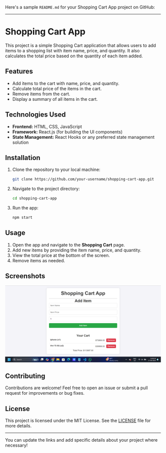 Here's a sample `README.md` for your Shopping Cart App project on GitHub:

---

# Shopping Cart App

This project is a simple Shopping Cart application that allows users to add items to a shopping list with item name, price, and quantity. It also calculates the total price based on the quantity of each item added.

## Features

- Add items to the cart with name, price, and quantity.
- Calculate total price of the items in the cart.
- Remove items from the cart.
- Display a summary of all items in the cart.

## Technologies Used

- **Frontend:** HTML, CSS, JavaScript
- **Framework:** React.js (for building the UI components)
- **State Management:** React Hooks or any preferred state management solution

## Installation

1. Clone the repository to your local machine:

   ```bash
   git clone https://github.com/your-username/shopping-cart-app.git
   ```

2. Navigate to the project directory:

   ```bash
   cd shopping-cart-app
   ```

4. Run the app:

   ```bash
   npm start
   ```

## Usage

1. Open the app and navigate to the **Shopping Cart** page.
2. Add new items by providing the item name, price, and quantity.
3. View the total price at the bottom of the screen.
4. Remove items as needed.

## Screenshots

![App Screenshot](https://github.com/vinaya-kumaraSS/React-Shopping-cart-app/blob/main/image.png)
## Contributing

Contributions are welcome! Feel free to open an issue or submit a pull request for improvements or bug fixes.

## License

This project is licensed under the MIT License. See the [LICENSE](LICENSE) file for more details.

---

You can update the links and add specific details about your project where necessary!
